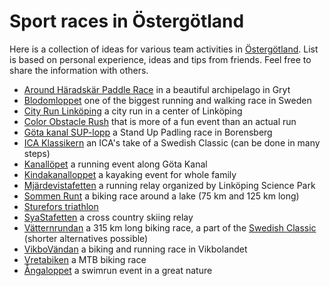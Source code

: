 Sport races in Östergötland
===========================

Here is a collection of ideas for various team activities in [Östergötland](https://en.wikipedia.org/wiki/%C3%96sterg%C3%B6tland). List is based on personal experience, ideas and tips from friends. Feel free to share the information with others.

* [Around Häradskär Paddle Race](https://utonjutigryt.se/aktiviteter/around-h%C3%A4radsk%C3%A4r-paddle-2020.html) in a beautiful archipelago in Gryt
* [Blodomloppet](https://blodomloppet.se/) one of the biggest running and walking race in Sweden
* [City Run Linköping](https://nordicsportevent.se/lopning/cityrun-linkoping/) a city run in a center of Linköping
* [Color Obstacle Rush](https://colorobstaclerush.se/) that is more of a fun event than an actual run
* [Göta kanal SUP-lopp](https://www.facebook.com/thedownwinder/) a Stand Up Padling race in Borensberg
* [ICA Klassikern](https://icaklassikern.se/) an ICA's take of a Swedish Classic (can be done in many steps)
* [Kanallöpet](http://www.kanallopet.com/) a running event along Göta Kanal
* [Kindakanalloppet](https://www.outdoortime.se/kindakanalloppet/) a kayaking event for whole family
* [Mjärdevistafetten](https://linkopingsciencepark.se/event/mjardevistafetten-4/) a running relay organized by Linköping Science Park
* [Sommen Runt](https://www.svenskalag.se/sommenrunt) a biking race around a lake (75 km and 125 km long)
* [Sturefors triathlon](https://www.facebook.com/stureforstriathlon/)
* [SyaStafetten](https://idrottonline.se/SyaSK-Skidor/tavlingar/gamlatavlingar/SyaStafetten) a cross country skiing relay
* [Vätternrundan](https://vatternrundan.se/en/) a 315 km long biking race, a part of the [Swedish Classic](https://ensvenskklassiker.se/en/) (shorter alternatives possible)
* [VikboVändan](http://vikbovandan.se/) a biking and running race in Vikbolandet
* [Vretabiken](https://www.vretasomk.se/Mountainbike/Vretabiken) a MTB biking race
* [Ångaloppet](https://angaloppet.se/) a swimrun event in a great nature
